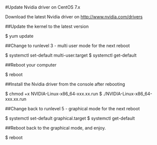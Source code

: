 
#Update Nvidia driver on CentOS 7.x

Download the latest Nvidia driver on http://www.nvidia.com/drivers

##Update the kernel to the latest version

$ yum update

##Change to runlevel 3 - multi user mode for the next reboot

$ systemctl set-default multi-user.target
$ systemctl get-default

##Reboot your computer

$ reboot

##Install the Nvidia driver from the console after rebooting

$ chmod +x NVIDIA-Linux-x86_64-xxx.xx.run
$ ./NVIDIA-Linux-x86_64-xxx.xx.run

##Change back to runlevel 5 - graphical mode for the next reboot

$ systemctl set-default graphical.target
$ systemctl get-default

##Reboot back to the graphical mode, and enjoy.

$ reboot


